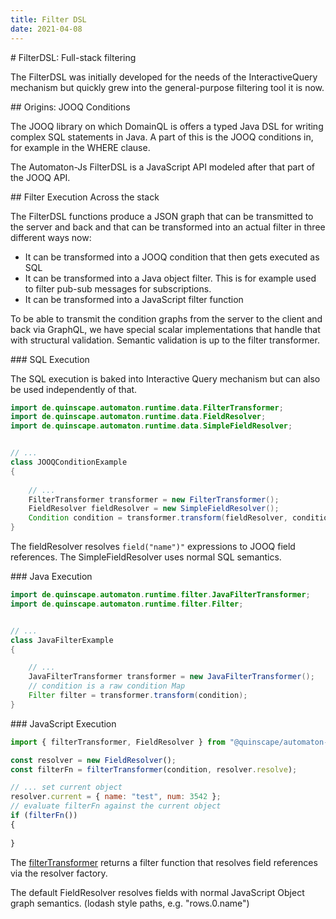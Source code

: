 ```yaml
---
title: Filter DSL 
date: 2021-04-08
---
```

<section>
# FilterDSL: Full-stack filtering 

The FilterDSL was initially developed for the needs of the InteractiveQuery mechanism but quickly grew into the 
general-purpose filtering tool it is now.


</section>

<section>
## Origins: JOOQ Conditions

The JOOQ library on which DomainQL is offers a typed Java DSL for writing complex SQL statements in Java. A part of this
is the JOOQ conditions in, for example in the WHERE clause.

The Automaton-Js FilterDSL is a JavaScript API modeled after that part of the JOOQ API.
                                                  

</section>

<section>
## Filter Execution Across the stack

The FilterDSL functions produce a JSON graph that can be transmitted to the server and back and that can be transformed
into an actual filter in three different ways now:

 * It can be transformed into a JOOQ condition that then gets executed as SQL
 * It can be transformed into a Java object filter. This is for example used to filter pub-sub messages for subscriptions.
 * It can be transformed into a JavaScript filter function
                                    
To be able to transmit the condition graphs from the server to the client and back via GraphQL, we have special scalar
implementations that handle that with structural validation. Semantic validation is up to the filter transformer.
                                                                                                                  
</section>

<section>
### SQL Execution

The SQL execution is baked into Interactive Query mechanism but can also be used independently of that.

```java
import de.quinscape.automaton.runtime.data.FilterTransformer;
import de.quinscape.automaton.runtime.data.FieldResolver;
import de.quinscape.automaton.runtime.data.SimpleFieldResolver;


// ...
class JOOQConditionExample
{
    
    // ...
    FilterTransformer transformer = new FilterTransformer();
    FieldResolver fieldResolver = new SimpleFieldResolver();
    Condition condition = transformer.transform(fieldResolver, conditionScalar);
}
```

The fieldResolver resolves `field("name")"` expressions to JOOQ field references. The SimpleFieldResolver uses normal
SQL semantics.


</section>

<section>
### Java Execution

    
```java
import de.quinscape.automaton.runtime.filter.JavaFilterTransformer;
import de.quinscape.automaton.runtime.filter.Filter;


// ...
class JavaFilterExample
{

    // ...
    JavaFilterTransformer transformer = new JavaFilterTransformer();
    // condition is a raw condition Map
    Filter filter = transformer.transform(condition);
}
```

</section>

<section>
### JavaScript Execution

```js
import { filterTransformer, FieldResolver } from "@quinscape/automaton-js"

const resolver = new FieldResolver();
const filterFn = filterTransformer(condition, resolver.resolve);

// ... set current object
resolver.current = { name: "test", num: 3542 };
// evaluate filterFn against the current object
if (filterFn())
{
    
}
```
                          
The [filterTransformer](/iquery#filterTransformer) returns a filter function that resolves field references via the resolver
factory.

The default FieldResolver resolves fields with normal JavaScript Object graph semantics. (lodash style paths, e.g. "rows.0.name")

</section>
